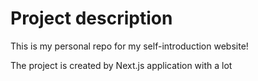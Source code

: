 # Project description
This is my personal repo for my self-introduction website!  

The project is created by Next.js application with a lot